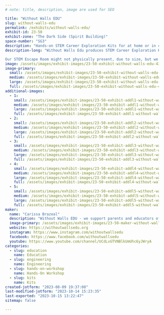```yaml
---
# note: title, description, image are used for SEO

title: "Without Walls EDU"
slug: without-walls-edu
permalink: /exhibits/without-walls-edu/
exhibit-id: 23-50
exhibit-zone: "The Dark Side (Spirit Building)"
space-number: "SG3"
description: "Hands-on STEM Career Exploration Kits for at home or in classroom and STEM Escape Rooms for schools."
description-long: "Without Walls Edu produces STEM Career Exploration Kits, specially designed to inspire young minds and ignite a passion for science, technology, engineering, and mathematics. Each kit is brimming with exciting hands-on activities, real-world applications, and interactive components that bring STEM careers to life. The aim is to provide children with a comprehensive understanding of various STEM careers, opening up possibilities they might not have considered before. These kits serve as a bridge between education and the real world, encouraging children to explore, ask questions, and make connections. 

Our STEM Escape Room might not physically present, due to size, but we will be able to showcase features of this immersive hands-on engaging experience the connects STEM to its real-life applications."
image: /assets/images/exhibit-images/23-50-exhibit-without-walls-edu-43-wow-logo-2-9739-large.png
image-primary: 
  small: /assets/images/exhibit-images/23-50-exhibit-without-walls-edu-43-wow-logo-2-9739-small.png
  medium: /assets/images/exhibit-images/23-50-exhibit-without-walls-edu-43-wow-logo-2-9739-medium.png
  large: /assets/images/exhibit-images/23-50-exhibit-without-walls-edu-43-wow-logo-2-9739-large.png
  full: /assets/images/exhibit-images/23-50-exhibit-without-walls-edu-43-wow-logo-2-9739-full.png
additional-images: 
  - 1:
    small: /assets/images/exhibit-images/23-50-exhibit-addl1-without-walls-edu-img-7458-small.jpg
    medium: /assets/images/exhibit-images/23-50-exhibit-addl1-without-walls-edu-img-7458-medium.jpg
    large: /assets/images/exhibit-images/23-50-exhibit-addl1-without-walls-edu-img-7458-large.jpg
    full: /assets/images/exhibit-images/23-50-exhibit-addl1-without-walls-edu-img-7458-full.jpg
  - 2:
    small: /assets/images/exhibit-images/23-50-exhibit-addl2-without-walls-edu-website-product-images-3-small.png
    medium: /assets/images/exhibit-images/23-50-exhibit-addl2-without-walls-edu-website-product-images-3-medium.png
    large: /assets/images/exhibit-images/23-50-exhibit-addl2-without-walls-edu-website-product-images-3-large.png
    full: /assets/images/exhibit-images/23-50-exhibit-addl2-without-walls-edu-website-product-images-3-full.png
  - 3:
    small: /assets/images/exhibit-images/23-50-exhibit-addl3-without-walls-edu-website-product-images-4-small.png
    medium: /assets/images/exhibit-images/23-50-exhibit-addl3-without-walls-edu-website-product-images-4-medium.png
    large: /assets/images/exhibit-images/23-50-exhibit-addl3-without-walls-edu-website-product-images-4-large.png
    full: /assets/images/exhibit-images/23-50-exhibit-addl3-without-walls-edu-website-product-images-4-full.png
  - 4:
    small: /assets/images/exhibit-images/23-50-exhibit-addl4-without-walls-edu-website-product-images-5-small.png
    medium: /assets/images/exhibit-images/23-50-exhibit-addl4-without-walls-edu-website-product-images-5-medium.png
    large: /assets/images/exhibit-images/23-50-exhibit-addl4-without-walls-edu-website-product-images-5-large.png
    full: /assets/images/exhibit-images/23-50-exhibit-addl4-without-walls-edu-website-product-images-5-full.png
  - 5:
    small: /assets/images/exhibit-images/23-50-exhibit-addl5-without-walls-edu-mascot-logo-small.jpg
    medium: /assets/images/exhibit-images/23-50-exhibit-addl5-without-walls-edu-mascot-logo-medium.jpg
    large: /assets/images/exhibit-images/23-50-exhibit-addl5-without-walls-edu-mascot-logo-large.jpg
    full: /assets/images/exhibit-images/23-50-exhibit-addl5-without-walls-edu-mascot-logo-full.jpg
maker: 
  name: "Carissa Brazeal"
  description: "Without Walls EDU - we support parents and educators of 7-13 year olds to explore different STEM careers through hands-on exploration."
  image-primary: /assets/images/exhibit-images/23-50-maker-without-walls-edu-wow-logo-2-medium.png
  website: https://withoutwallsedu.org
  instagram: https://www.instagram.com/withoutwallsedu
  facebook: https://www.facebook.com/withoutwallsedu
  youtube: https://www.youtube.com/channel/UCdLvGTVNBlkUmUhc6yJWryA
categories: 
  - slug: education
    name: Education
  - slug: engineering
    name: Engineering
  - slug: hands-on-workshop
    name: Hands-On Workshop
  - slug: kits
    name: Kits
created-jotform: "2023-08-09 19:37:08"
last-modified-jotform: "2023-10-14 15:23:35"
last-exported: "2023-10-15 13:22:47"
sitemap: false

---
```

